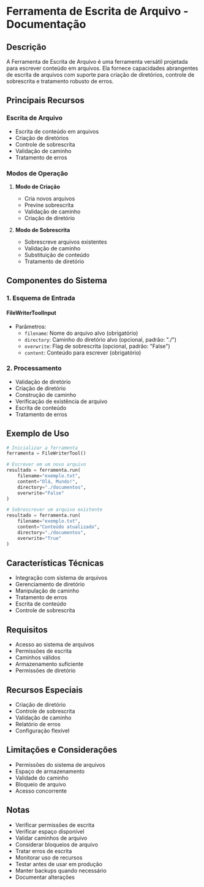 # Ferramenta de Escrita de Arquivo - Documentação

## Descrição
A Ferramenta de Escrita de Arquivo é uma ferramenta versátil projetada para escrever conteúdo em arquivos. Ela fornece capacidades abrangentes de escrita de arquivos com suporte para criação de diretórios, controle de sobrescrita e tratamento robusto de erros.

## Principais Recursos

### Escrita de Arquivo
- Escrita de conteúdo em arquivos
- Criação de diretórios
- Controle de sobrescrita
- Validação de caminho
- Tratamento de erros

### Modos de Operação
1. **Modo de Criação**
   - Cria novos arquivos
   - Previne sobrescrita
   - Validação de caminho
   - Criação de diretório

2. **Modo de Sobrescrita**
   - Sobrescreve arquivos existentes
   - Validação de caminho
   - Substituição de conteúdo
   - Tratamento de diretório

## Componentes do Sistema

### 1. Esquema de Entrada

#### FileWriterToolInput
- Parâmetros:
  - `filename`: Nome do arquivo alvo (obrigatório)
  - `directory`: Caminho do diretório alvo (opcional, padrão: "./")
  - `overwrite`: Flag de sobrescrita (opcional, padrão: "False")
  - `content`: Conteúdo para escrever (obrigatório)

### 2. Processamento
- Validação de diretório
- Criação de diretório
- Construção de caminho
- Verificação de existência de arquivo
- Escrita de conteúdo
- Tratamento de erros

## Exemplo de Uso

```python
# Inicializar a ferramenta
ferramenta = FileWriterTool()

# Escrever em um novo arquivo
resultado = ferramenta.run(
    filename="exemplo.txt",
    content="Olá, Mundo!",
    directory="./documentos",
    overwrite="False"
)

# Sobrescrever um arquivo existente
resultado = ferramenta.run(
    filename="exemplo.txt",
    content="Conteúdo atualizado",
    directory="./documentos",
    overwrite="True"
)
```

## Características Técnicas
- Integração com sistema de arquivos
- Gerenciamento de diretório
- Manipulação de caminho
- Tratamento de erros
- Escrita de conteúdo
- Controle de sobrescrita

## Requisitos
- Acesso ao sistema de arquivos
- Permissões de escrita
- Caminhos válidos
- Armazenamento suficiente
- Permissões de diretório

## Recursos Especiais
- Criação de diretório
- Controle de sobrescrita
- Validação de caminho
- Relatório de erros
- Configuração flexível

## Limitações e Considerações
- Permissões do sistema de arquivos
- Espaço de armazenamento
- Validade do caminho
- Bloqueio de arquivo
- Acesso concorrente

## Notas
- Verificar permissões de escrita
- Verificar espaço disponível
- Validar caminhos de arquivo
- Considerar bloqueios de arquivo
- Tratar erros de escrita
- Monitorar uso de recursos
- Testar antes de usar em produção
- Manter backups quando necessário
- Documentar alterações
